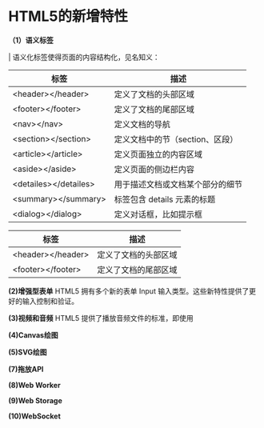 # HTML5的新增特性

**（1）语义标签**

  | 语义化标签使得页面的内容结构化，见名知义：
  
  | 标签 | 描述 |
  | -------- | -------- |
  | &lt;header&gt;&lt;/header&gt; | 定义了文档的头部区域 |
  | &lt;footer&gt;&lt;/footer&gt; | 定义了文档的尾部区域 |
  | &lt;nav&gt;&lt;/nav&gt; | 定义文档的导航 |
  | &lt;section&gt;&lt;/section&gt; | 定义文档中的节（section、区段） |
  | &lt;article&gt;&lt;/article&gt; | 定义页面独立的内容区域 |
  | &lt;aside&gt;&lt;/aside&gt; | 定义页面的侧边栏内容 |
  | &lt;detailes&gt;&lt;/detailes&gt; | 用于描述文档或文档某个部分的细节 |
  | &lt;summary&gt;&lt;/summary&gt; | 标签包含 details 元素的标题 |
  | &lt;dialog&gt;&lt;/dialog&gt; |	定义对话框，比如提示框 |
  
  | 标签 | 描述 |
  | ------ | ------ |
  | &lt;header&gt;&lt;/header&gt; | 定义了文档的头部区域 |
  | &lt;footer&gt;&lt;/footer&gt; | 定义了文档的尾部区域 |
  
  
  
**(2)增强型表单**
  HTML5 拥有多个新的表单 Input 输入类型。这些新特性提供了更好的输入控制和验证。
  
**(3)视频和音频**
  HTML5 提供了播放音频文件的标准，即使用 <audio> 元素
  HTML5 规定了一种通过 video 元素来包含视频的标准方法。
  
**(4)Canvas绘图**


**(5)SVG绘图**

**(7)拖放API**

**(8)Web Worker**

**(9)Web Storage**

**(10)WebSocket**
